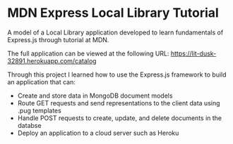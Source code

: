 # MDN Express Local Library Tutorial
A model of a Local Library application developed to learn fundamentals of Express.js through tutorial at MDN.

The full application can be viewed at the following URL: https://lit-dusk-32891.herokuapp.com/catalog

Through this project I learned how to use the Express.js framework to build an application that can:
- Create and store data in MongoDB document models
- Route GET requests and send representations to the client data using .pug templates
- Handle POST requests to create, update, and delete documents in the databse
- Deploy an application to a cloud server such as Heroku
